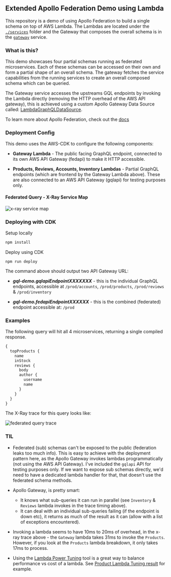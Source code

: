 ## Extended Apollo Federation Demo using Lambda

This repository is a demo of using Apollo Federation to build a single schema on top of AWS Lambda. The Lambdas are located under the [`./services`](./services/) folder and the Gateway that composes the overall schema is in the [`gateway`](./services/gateway/index.js) service.

### What is this?

This demo showcases four partial schemas running as federated microservices. Each of these schemas can be accessed on their own and form a partial shape of an overall schema. The gateway fetches the service capabilities from the running services to create an overall composed schema which can be queried.

The Gateway service accesses the upstreams GQL endpoints by invoking the Lambda directly (removing the HTTP overhead of the AWS API gateway), this is achieved using a custom Apollo Gateway Data Source called: [LambdaGraphQLDataSource](./services/gateway/LambdaGraphQLDataSource.js).

To learn more about Apollo Federation, check out the [docs](https://www.apollographql.com/docs/apollo-server/federation/introduction)

### Deployment Config

This demo uses the AWS-CDK to configure the following components:

- **Gateway Lambda** - The public facing GraphQL endpoint, connected to its own AWS API Gateway (fedapi) to make it HTTP accessible.

- **Products, Reviews, Accounts, Inventory Lambdas** - Partial GraphQL endpoints (which are frontend by the Gateway Lambda above). These are also connected to an AWS API Gateway (gqlapi) for testing purposes only.

#### Federated Query - X-Ray Service Map

![x-ray service map](https://monosnap.com/image/n3BDYYjoOzAutC4vRK3ys5isWGpFdW)

### Deploying with CDK

Setup locally

```sh
npm install
```

Deploy using CDK

```
npm run deploy
```

The command above should output two API Gateway URL:

- _**gql-demo.gqlapiEndpointXXXXXXX**_ - this is the individual GraphQL endpoints, accessible at `/prod/accounts`, `/prod/products`, `/prod/reviews` & `/prod/inventory`

- _**gql-demo.fedapiEndpointXXXXXX**_ - this is the combined (federated) endpoint accessible at: `/prod`

### Examples

The following query will hit all 4 microservices, returning a single compiled response.

```graphql
{
  topProducts {
    name
    inStock
    reviews {
      body
      author {
        username
        name
      }
    }
  }
}
```

The X-Ray trace for this query looks like:

![federated query trace](https://monosnap.com/image/8GYNap5OneEPctNJoImPLB1QWhqoKJ)

### TIL

- Federated (sub) schemas can't be exposed to the public (federation leaks too much info). This is easy to achieve with the deployment pattern here, as the Apollo Gateway invokes lambdas programmatically (not using the AWS API Gateway). I've included the `gqlapi` API for testing purposes only. If we want to expose sub schemas directly, we'd need to have a dedicated lambda handler for that, that doesn't use the federated schema methods.

- Apollo Gateway, is pretty smart:

  - It knows what sub-queries it can run in parallel (see `Inventory` & `Reviews` lambda invokes in the trace timing above).
  - It can deal with an individual sub-queries failing (if the endpoint is down etc), it returns as much of the result as it can (allow with a list of exceptions encountered).

- Invoking a lambda seems to have 10ms to 20ms of overhead, in the x-ray trace above - the `Gateway` lambda takes 31ms to invoke the `Products`. However, if you look at the `Products` lambda breakdown, it only takes 17ms to process.

- Using the [Lambda Power Tuning](https://github.com/alexcasalboni/aws-lambda-power-tuning) tool is a great way to balance performance vs cost of a lambda. See [Product Lambda Tuning result](https://lambda-power-tuning.show/#gAAAAQACAAQACMAL;A/kLRZbczEQRIbdEzdyaRIWTfEQ3lJJE;P4agNgRM7TYxYVE3Xna1N4qLGThnBXY4) for example.
